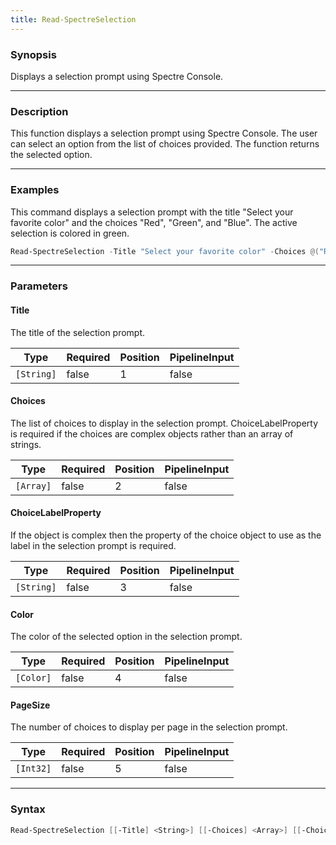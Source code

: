 ```yaml
---
title: Read-SpectreSelection
---
```








### Synopsis
Displays a selection prompt using Spectre Console.



---


### Description

This function displays a selection prompt using Spectre Console. The user can select an option from the list of choices provided. The function returns the selected option.



---


### Examples
This command displays a selection prompt with the title "Select your favorite color" and the choices "Red", "Green", and "Blue". The active selection is colored in green.

```powershell
Read-SpectreSelection -Title "Select your favorite color" -Choices @("Red", "Green", "Blue") -Color "Green"
```


---


### Parameters
#### **Title**

The title of the selection prompt.






|Type      |Required|Position|PipelineInput|
|----------|--------|--------|-------------|
|`[String]`|false   |1       |false        |



#### **Choices**

The list of choices to display in the selection prompt. ChoiceLabelProperty is required if the choices are complex objects rather than an array of strings.






|Type     |Required|Position|PipelineInput|
|---------|--------|--------|-------------|
|`[Array]`|false   |2       |false        |



#### **ChoiceLabelProperty**

If the object is complex then the property of the choice object to use as the label in the selection prompt is required.






|Type      |Required|Position|PipelineInput|
|----------|--------|--------|-------------|
|`[String]`|false   |3       |false        |



#### **Color**

The color of the selected option in the selection prompt.






|Type     |Required|Position|PipelineInput|
|---------|--------|--------|-------------|
|`[Color]`|false   |4       |false        |



#### **PageSize**

The number of choices to display per page in the selection prompt.






|Type     |Required|Position|PipelineInput|
|---------|--------|--------|-------------|
|`[Int32]`|false   |5       |false        |





---


### Syntax
```powershell
Read-SpectreSelection [[-Title] <String>] [[-Choices] <Array>] [[-ChoiceLabelProperty] <String>] [[-Color] <Color>] [[-PageSize] <Int32>] [<CommonParameters>]
```
